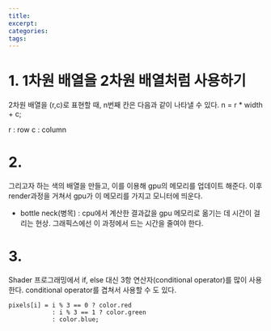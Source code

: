 ```yaml
---
title: 
excerpt: 
categories: 
tags:
---
```

# 1. 1차원 배열을 2차원 배열처럼 사용하기

2차원 배열을 (r,c)로 표현할 때, n번째 칸은 다음과 같이 나타낼 수 있다.
n = r \* width + c;

r : row
c : column


# 2. 

그리고자 하는 색의 배열을 만들고, 이를 이용해 gpu의 메모리를 업데이트 해준다. 이후 render과정을 거쳐서 gpu가 이 메모리를 가지고 모니터에 띄운다.

- bottle neck(병목) : cpu에서 계산한 결과값을 gpu 메모리로 옮기는 데 시간이 걸리는 현상. 그래픽스에선 이 과정에서 드는 시간을 줄여야 한다.

# 3.

Shader 프로그래밍에서 if, else 대신 3항 연산자(conditional operator)를 많이 사용한다.
conditional operator를 겹쳐서 사용할 수 도 있다.

```
pixels[i] = i % 3 == 0 ? color.red
			: i % 3 == 1 ? color.green
			: color.blue;
```

